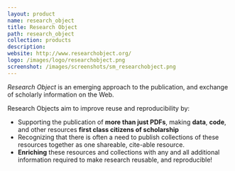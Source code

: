 ```yaml
---
layout: product
name: research_object
title: Research Object
path: research_object
collection: products
description:
website: http://www.researchobject.org/
logo: /images/logo/researchobject.png
screenshot: /images/screenshots/sm_researchobject.png
---
```


_Research Object_ is an emerging approach to the publication, and exchange of scholarly information on the Web.

Research Objects aim to improve reuse and reproducibility by:

* Supporting the publication of **more than just PDFs**, making **data**, **code**, and other resources **first class citizens of scholarship**
* Recognizing that there is often a need to publish collections of these resources together as one shareable, cite-able resource.
* **Enriching** these resources and collections with any and all additional information required to make research reusable, and reproducible!

